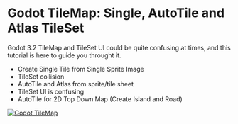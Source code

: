 # Godot TileMap: Single, AutoTile and Atlas TileSet

Godot 3.2 TileMap and TileSet UI could be quite confusing at times, and this tutorial is here to guide you throught it.

- Create Single Tile from Single Sprite Image
- TileSet collision
- AutoTile and Atlas from sprite/tile sheet
- TileSet UI is confusing
- AutoTile for 2D Top Down Map (Create Island and Road)

[![Godot TileMap](http://img.youtube.com/vi/EjUcEgScGmM/0.jpg)](http://www.youtube.com/watch?v=EjUcEgScGmM)